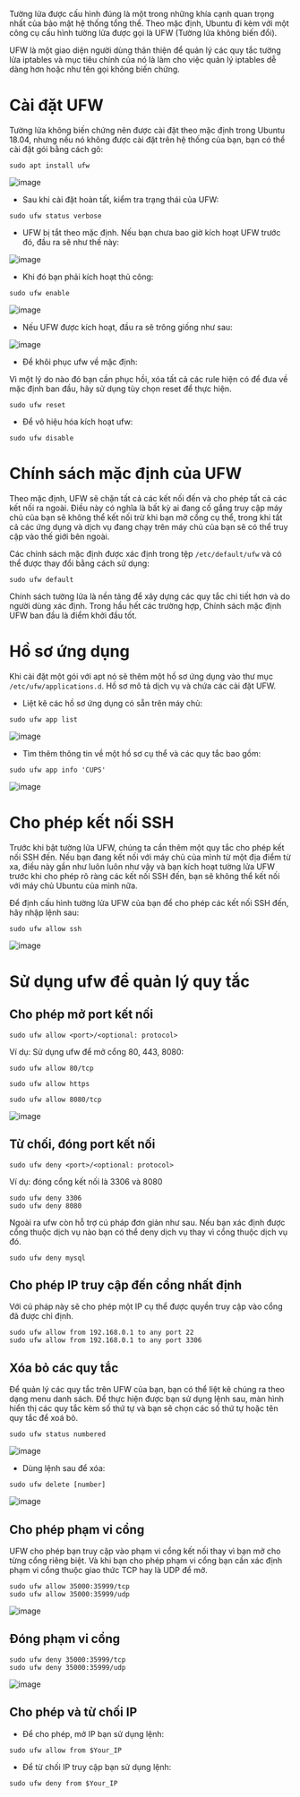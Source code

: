 Tường lửa được cấu hình đúng là một trong những khía cạnh quan trọng nhất của bảo mật hệ thống tổng thể. Theo mặc định, Ubuntu đi kèm với một công cụ cấu hình tường lửa được gọi là UFW (Tường lửa không biến đổi). 

UFW là một giao diện người dùng thân thiện để quản lý các quy tắc tường lửa iptables và mục tiêu chính của nó là làm cho việc quản lý iptables dễ dàng hơn hoặc như tên gọi không biến chứng.

# Cài đặt UFW

Tường lửa không biến chứng nên được cài đặt theo mặc định trong Ubuntu 18.04, nhưng nếu nó không được cài đặt trên hệ thống của bạn, bạn có thể cài đặt gói bằng cách gõ:

```
sudo apt install ufw
```

![image](https://user-images.githubusercontent.com/111716161/194789242-443fbff4-78f7-4cf1-b3fb-f11525106c45.png)

- Sau khi cài đặt hoàn tất, kiểm tra trạng thái của UFW:

```
sudo ufw status verbose
```

- UFW bị tắt theo mặc định. Nếu bạn chưa bao giờ kích hoạt UFW trước đó, đầu ra sẽ như thế này:

![image](https://user-images.githubusercontent.com/111716161/194789300-5786c86a-0221-496b-837f-ab27a65c51d5.png)

- Khi đó bạn phải kích hoạt thủ công:

```
sudo ufw enable
```

![image](https://user-images.githubusercontent.com/111716161/194789404-c248e4f9-6811-4a3a-a81b-a450d68b4bf3.png)

- Nếu UFW được kích hoạt, đầu ra sẽ trông giống như sau:

![image](https://user-images.githubusercontent.com/111716161/194789422-9fb76ac9-be4c-41cd-836f-928b5be049a4.png)

- Để khôi phục ufw về mặc định:

Vì một lý do nào đó bạn cần phục hồi, xóa tất cả các rule hiện có để đưa về mặc định ban đầu, hãy sử dụng tùy chọn reset để thực hiện.

```
sudo ufw reset
```

- Để vô hiệu hóa kích hoạt ufw:

```
sudo ufw disable
```

# Chính sách mặc định của UFW

Theo mặc định, UFW sẽ chặn tất cả các kết nối đến và cho phép tất cả các kết nối ra ngoài. Điều này có nghĩa là bất kỳ ai đang cố gắng truy cập máy chủ của bạn sẽ không thể kết nối trừ khi bạn mở cổng cụ thể, trong khi tất cả các ứng dụng và dịch vụ đang chạy trên máy chủ của bạn sẽ có thể truy cập vào thế giới bên ngoài.

Các chính sách mặc định được xác định trong tệp `/etc/default/ufw` và có thể được thay đổi bằng cách sử dụng:

```
sudo ufw default
```

Chính sách tường lửa là nền tảng để xây dựng các quy tắc chi tiết hơn và do người dùng xác định. Trong hầu hết các trường hợp, Chính sách mặc định UFW ban đầu là điểm khởi đầu tốt.

# Hồ sơ ứng dụng

Khi cài đặt một gói với apt nó sẽ thêm một hồ sơ ứng dụng vào thư mục `/etc/ufw/applications.d`. Hồ sơ mô tả dịch vụ và chứa các cài đặt UFW.

- Liệt kê các hồ sơ ứng dụng có sẵn trên máy chủ:

```
sudo ufw app list
```

![image](https://user-images.githubusercontent.com/111716161/194792302-be81ba5f-1a4e-49c0-b5fd-def9797a81ce.png)

- Tìm thêm thông tin về một hồ sơ cụ thể và các quy tắc bao gồm:

```
sudo ufw app info 'CUPS'
```

![image](https://user-images.githubusercontent.com/111716161/194792285-7574aa5a-e7bb-4980-9e74-8e0febd353ed.png)

# Cho phép kết nối SSH

Trước khi bật tường lửa UFW, chúng ta cần thêm một quy tắc cho phép kết nối SSH đến. Nếu bạn đang kết nối với máy chủ của mình từ một địa điểm từ xa, điều này gần như luôn luôn như vậy và bạn kích hoạt tường lửa UFW trước khi cho phép rõ ràng các kết nối SSH đến, bạn sẽ không thể kết nối với máy chủ Ubuntu của mình nữa.

Để định cấu hình tường lửa UFW của bạn để cho phép các kết nối SSH đến, hãy nhập lệnh sau:

```
sudo ufw allow ssh
```

![image](https://user-images.githubusercontent.com/111716161/194792322-bd8037ba-098e-478a-b6c3-dcfced79eda7.png)

# Sử dụng ufw để quản lý quy tắc

## Cho phép mở port kết nối

```
sudo ufw allow <port>/<optional: protocol>
```

Ví dụ: Sử dụng ufw để mở cổng 80, 443, 8080:

```
sudo ufw allow 80/tcp

sudo ufw allow https

sudo ufw allow 8080/tcp
```

![image](https://user-images.githubusercontent.com/111716161/194791241-ec672523-a928-49c6-987d-c1a4243c1388.png)

## Từ chối, đóng port kết nối

```
sudo ufw deny <port>/<optional: protocol> 
```

Ví dụ: đóng cổng kết nối là 3306 và 8080

```
sudo ufw deny 3306
sudo ufw deny 8080
```

Ngoài ra ufw còn hỗ trợ cú pháp đơn giản như sau. Nếu bạn xác định được cổng thuộc dịch vụ nào bạn có thể deny dịch vụ thay vì cổng thuộc dịch vụ đó.

```
sudo ufw deny mysql
```

## Cho phép IP truy cập đến cổng nhất định

Với cú pháp này sẽ cho phép một IP cụ thể được quyền truy cập vào cổng đã được chỉ định. 

```
sudo ufw allow from 192.168.0.1 to any port 22
sudo ufw allow from 192.168.0.1 to any port 3306
```

## Xóa bỏ các quy tắc

Để quản lý các quy tắc trên UFW của bạn, bạn có thể liệt kê chúng ra theo dạng menu danh sách. Để thực hiện được bạn sử dụng lệnh sau, màn hình hiển thị các quy tắc kèm số thứ tự và bạn sẽ chọn các số thứ tự hoặc tên quy tắc để xoá bỏ.

```
sudo ufw status numbered
```

![image](https://user-images.githubusercontent.com/111716161/194791865-d8256ca0-77ea-4311-87e8-701588f54732.png)

- Dùng lệnh sau để xóa:

```
sudo ufw delete [number]
```

![image](https://user-images.githubusercontent.com/111716161/194791926-d5939de4-844f-4a5c-aaec-ae75b3544bc8.png)

## Cho phép phạm vi cổng

UFW cho phép bạn truy cập vào phạm vi cổng kết nối thay vì bạn mở cho từng cổng riêng biệt. Và khi bạn cho phép phạm vi cổng bạn cần xác định phạm vi cổng thuộc giao thức TCP hay là UDP để mở.

```
sudo ufw allow 35000:35999/tcp
sudo ufw allow 35000:35999/udp
```

![image](https://user-images.githubusercontent.com/111716161/194792091-5ca159ea-f97c-472b-8df0-a6dadbee6c9f.png)

## Đóng phạm vi cổng

```
sudo ufw deny 35000:35999/tcp
sudo ufw deny 35000:35999/udp
```

![image](https://user-images.githubusercontent.com/111716161/194792138-2a081296-b9f2-4b1a-a044-b0c08cf2ddba.png)

## Cho phép và từ chối IP

- Để cho phép, mở IP bạn sử dụng lệnh:

```
sudo ufw allow from $Your_IP
```

- Để từ chối IP truy cập bạn sử dụng lệnh:

```
sudo ufw deny from $Your_IP
```
